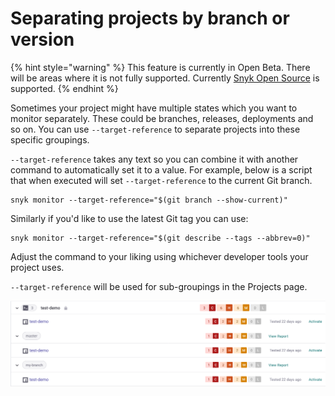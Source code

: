 # Separating projects by branch or version

{% hint style="warning" %}
This feature is currently in Open Beta. There will be areas where it is not fully supported. Currently [Snyk Open Source](../../../products/snyk-open-source/) is supported.
{% endhint %}

Sometimes your project might have multiple states which you want to monitor separately. These could be branches, releases, deployments and so on. You can use `--target-reference` to separate projects into these specific groupings.

`--target-reference` takes any text so you can combine it with another command to automatically set it to a value. For example, below is a script that when executed will set `--target-reference` to the current Git branch.

```
snyk monitor --target-reference="$(git branch --show-current)"
```

Similarly if you'd like to use the latest Git tag you can use:

```
snyk monitor --target-reference="$(git describe --tags --abbrev=0)"
```

Adjust the command to your liking using whichever developer tools your project uses.

`--target-reference` will be used for sub-groupings in the Projects page.

![A project grouping with sub-groups.](<../../../.gitbook/assets/Screenshot 2021-10-21 at 13-08-58 Projects.png>)
